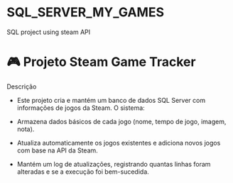 # SQL_SERVER_MY_GAMES
SQL project using steam API 

# 🎮 Projeto Steam Game Tracker
Descrição

- Este projeto cria e mantém um banco de dados SQL Server com informações de jogos da Steam. O sistema:

- Armazena dados básicos de cada jogo (nome, tempo de jogo, imagem, nota).

- Atualiza automaticamente os jogos existentes e adiciona novos jogos com base na API da Steam.

- Mantém um log de atualizações, registrando quantas linhas foram alteradas e se a execução foi bem-sucedida.
